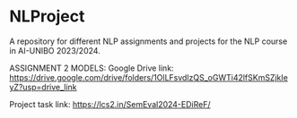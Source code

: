 # NLProject
A repository for different NLP assignments and projects for the NLP course in AI-UNIBO 2023/2024.

ASSIGNMENT 2 MODELS: 
Google Drive link: https://drive.google.com/drive/folders/1OlLFsvdlzQS_oGWTi42lfSKmSZjkIeyZ?usp=drive_link

Project task link:
https://lcs2.in/SemEval2024-EDiReF/